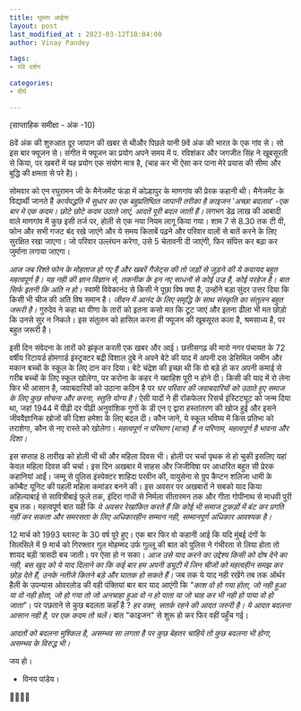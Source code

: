 ```yaml
---
title: घूमता आईना
layout: post
last_modified_at : 2023-03-12T10:04:00
author: Vinay Pandey

tags:
- रवि दर्शन

categories:
- दीर्घ

---
```


(साप्ताहिक समीक्षा - अंक -10)

8वें अंक की शुरुआत दूर जापान की खबर से थीऔर पिछले यानी 9वें अंक की भारत के एक गांव से। सो इस बार फ्यूजन से। संगीत मे फ्यूजन का प्रयोग अपने समय में प. रविशंकर और जगजीत सिंह ने खूबसूरती से किया, पर खबरों में यह प्रयोग एक संयोग मात्र है, (चाह कर भी ऐसा कर पाना मेरे प्रयास की सीमा और बुद्धि की क्षमता से परे है)।

सोमवार को एन रघुरामन जी के मैनेजमेंट फंडा में कोल्हापुर के माणगांव की प्रेरक कहानी थी। मैनेजमेंट के विद्यार्थी जानते हैं *कार्यपद्धति में सुधार का एक बहुप्रतिष्ठित जापानी तरीका है काइजन _'अच्छा बदलाव'_ -एक बार मे एक कदम। छोटे छोटे कदम उठाते जाएं, आदतें पूरी बदल जाती हैं।* लगभग डेढ़ लाख की आबादी वाले माणगांव में कुछ इसी तर्ज पर,  होली से एक नया नियम लागू किया गया। शाम 7 से 8.30 तक टी वी, फोन और सभी गजट बंद रखे जाएंगे और ये समय किताबें पढ़ने और परिवार वालों से बातें करने के लिए सुरक्षित रखा जाएगा। जो परिवार उल्लंघन करेगा, उसे 5 चेतावनी दी जाएंगी, फिर संपित्त कर बढ़ा कर जुर्माना लगाया जाएगा। 

*आज जब रिश्ते फोन के मोहताज हो गए हैं और खबरें गैजेट्स की तो जड़ों से जुड़ने की ये कवायद बहुत महत्वपूर्ण है। यह नही की ज्ञान विज्ञान से, तकनीक के इन नए साधनों से कोई उज्र है, कोई परहेज है। बात सिर्फ इतनी कि अति न हो।* स्वामी विवेकानंद से किसी ने पूछा विष क्या है, उन्होंने बड़ा सुंदर उत्तर दिया कि किसी भी चीज की अति विष समान है। *जीवन में आनंद के लिए समृद्धि के साथ संस्कृति का संतुलन बहुत जरूरी है।* गुरुदेव ने कहा था वीणा के तारों को इतना कसो मत कि टूट जाएं और इतना ढीला भी मत छोड़ो कि उनसे सुर न निकले। इस संतुलन को हासिल करना ही फ्यूजन की खूबसूरत कला है, श्रमसाध्य है, पर बहुत जरूरी है।    

इसी दिन संवेदना के तारों को झंकृत करती एक खबर और आई। छत्तीसगढ़ की मारो नगर पंचायत के 72 वर्षीय रिटायर्ड होमगार्ड इंस्ट्रक्टर बद्री विशाल दुबे ने अपने बेटे की याद में अपनी दस डेसिमिल जमीन और मकान बच्चों के स्कूल के लिए दान कर दिया। बेटे चंद्रेश की इच्छा थी कि वो बड़े हो कर अपनी कमाई से गरीब बच्चों के लिए स्कूल खोलेगा, पर करोना के कहर ने ख्वाहिश पूरी न होने दी। किसी की याद में रो लेना फिर भी आसान है, जवाबदारियों को उठाना कठिन है पर *घर परिवार की जवाबदारियों को उठाते हुए समाज के लिए कुछ सोचना और करना, स्तुति योग्य है।* ऐसी यादों ने ही रॉकफेलर रिसर्च इंस्टिट्यूट को जन्म दिया था, जहां 1944 में पीढ़ी दर पीढ़ी अनुवांशिक गुणों के डी एन ए द्वारा हस्तांतरण की खोज हुई और इसने जीववैज्ञानिक खोजों की दिशा हमेशा के लिए बदल दी। कौन जाने, ये स्कूल भविष्य में किस प्रतिभा को तराशेगा, कौन से नए रास्ते को खोलेगा। *महत्वपूर्ण न परिमाण (मात्रा) है न परिणाम, महत्वपूर्ण है भावना और दिशा।*

इस सप्ताह 8 तारीख को होली भी थी और महिला दिवस भी। होली पर चर्चा पृथक से हो चुकी इसलिए यहां केवल महिला दिवस की चर्चा।  इस दिन अखबार में साहस और जिजीविषा पर आधारित बहुत सी प्रेरक कहानियां आईं। जम्मू से पुलिस इंस्पेक्टर शाहिदा परवीन की, वायुसेना से ग्रुप कैप्टन शलिजा धामी के कॉम्बैट यूनिट की पहली महिला कमांडर बनने की। इस अवसर पर अखबारों ने सबको याद किया अहिल्याबाई से सावित्रीबाई फुले तक, इंदिरा गांधी से निर्मला सीतारमन तक और गीता गोपीनाथ से माधवी पुरी बुच तक। महत्वपूर्ण बात यही कि *ये अवसर रेखांकित करते हैं कि कोई भी समाज टुकड़ों में बंट कर प्रगति नहीं कर सकता और समरसता के लिए अधिकारहीन सम्मान नही, सम्मानपूर्ण अधिकार आवश्यक है।*

12 मार्च को 1993 ब्लास्ट के 30 वर्ष पूरे हुए। एक बार फिर वो कहानी आई कि यदि मुंबई दंगों के सिलसिले में 9 मार्च को गिरफ्तार गुल मोहम्मद उर्फ गुल्लू की बात को पुलिस ने गंभीरता से लिया होता तो शायद बड़ी त्रासदी बच जाती। पर ऐसा हो न सका। *आज उसे याद करने का उद्देश्य किसी को दोष देने का नही, बस खुद को ये याद दिलाने का कि कई बार हम अपनी ड्यूटी में जिन चीजों को महत्वहीन समझ कर छोड़ देते हैं, उनके नतीजे कितने बड़े और घातक हो सकते हैं।* जब तक ये याद नही रखेंगे तब तक ऑर्थर हैली के उपन्यास ओवरलोड की वही पंक्तियां बार बार याद आएंगी कि _"काश वो हो गया होता, जो नही हुआ या वो नही होता, जो हो गया तो जो अनचाहा हुआ वो न हो पाता या जो चाह कर भी नही हो पाया वो हो जाता"_। पर पछताने से कुछ बदलता कहाँ है ? *हर वक्त, सतर्क रहने की आदत जरुरी है। ये आदत बदलना आसान नही है, पर एक कदम तो चलें।* बात "काइजन" से शुरू हो कर फिर वहीं पहुँच गई।

*आदतों को बदलना मुश्किल है, असम्भव सा लगता है पर कुछ बेहतर चाहिये तो कुछ बदलना भी होगा, असम्भव के विरुद्ध भी।*

जय हो।

- विनय पांडेय। 

🙏🌷🌷🙏
